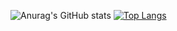 ![Anurag's GitHub stats](https://github-readme-stats.vercel.app/api?username=MartixInTheMatrix&theme=dark&show_icons=true)
[![Top Langs](https://github-readme-stats.vercel.app/api/top-langs/?username=MartixInTheMatrix&theme=dark)](https://github.com/anuraghazra/github-readme-stats)

